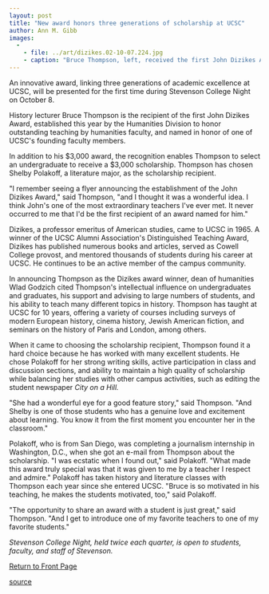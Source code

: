 ```yaml
---
layout: post
title: "New award honors three generations of scholarship at UCSC"
author: Ann M. Gibb
images:
  -
    - file: ../art/dizikes.02-10-07.224.jpg
    - caption: "Bruce Thompson, left, received the first John Dizikes Award, which enabled him to select student Shelby Polakoff to receive a scholarship. John Dizikes is at right. Photo: Ann M. Gibb"
---
```


An innovative award, linking three generations of academic excellence at UCSC, will be presented for the first time during Stevenson College Night on October 8.

History lecturer Bruce Thompson is the recipient of the first John Dizikes Award, established this year by the Humanities Division to honor outstanding teaching by humanities faculty, and named in honor of one of UCSC's founding faculty members.

In addition to his $3,000 award, the recognition enables Thompson to select an undergraduate to receive a $3,000 scholarship. Thompson has chosen Shelby Polakoff, a literature major, as the scholarship recipient.

"I remember seeing a flyer announcing the establishment of the John Dizikes Award," said Thompson, "and I thought it was a wonderful idea. I think John's one of the most extraordinary teachers I've ever met. It never occurred to me that I'd be the first recipient of an award named for him."

Dizikes, a professor emeritus of American studies, came to UCSC in 1965\. A winner of the UCSC Alumni Association's Distinguished Teaching Award, Dizikes has published numerous books and articles, served as Cowell College provost, and mentored thousands of students during his career at UCSC. He continues to be an active member of the campus community.

In announcing Thompson as the Dizikes award winner, dean of humanities Wlad Godzich cited Thompson's intellectual influence on undergraduates and graduates, his support and advising to large numbers of students, and his ability to teach many different topics in history. Thompson has taught at UCSC for 10 years, offering a variety of courses including surveys of modern European history, cinema history, Jewish American fiction, and seminars on the history of Paris and London, among others.

When it came to choosing the scholarship recipient, Thompson found it a hard choice because he has worked with many excellent students. He chose Polakoff for her strong writing skills, active participation in class and discussion sections, and ability to maintain a high quality of scholarship while balancing her studies with other campus activities, such as editing the student newspaper _City on a Hill._

"She had a wonderful eye for a good feature story," said Thompson. "And Shelby is one of those students who has a genuine love and excitement about learning. You know it from the first moment you encounter her in the classroom."

Polakoff, who is from San Diego, was completing a journalism internship in Washington, D.C., when she got an e-mail from Thompson about the scholarship. "I was ecstatic when I found out," said Polakoff. "What made this award truly special was that it was given to me by a teacher I respect and admire." Polakoff has taken history and literature classes with Thompson each year since she entered UCSC. "Bruce is so motivated in his teaching, he makes the students motivated, too," said Polakoff.

"The opportunity to share an award with a student is just great," said Thompson. "And I get to introduce one of my favorite teachers to one of my favorite students."

_Stevenson College Night, held twice each quarter, is open to students, faculty, and staff of Stevenson._

  

[Return to Front Page][1]

[1]: http://currents.ucsc.edu/

[source](http://www1.ucsc.edu/currents/02-03/10-07/dizikes.html "Permalink to dizikes")
